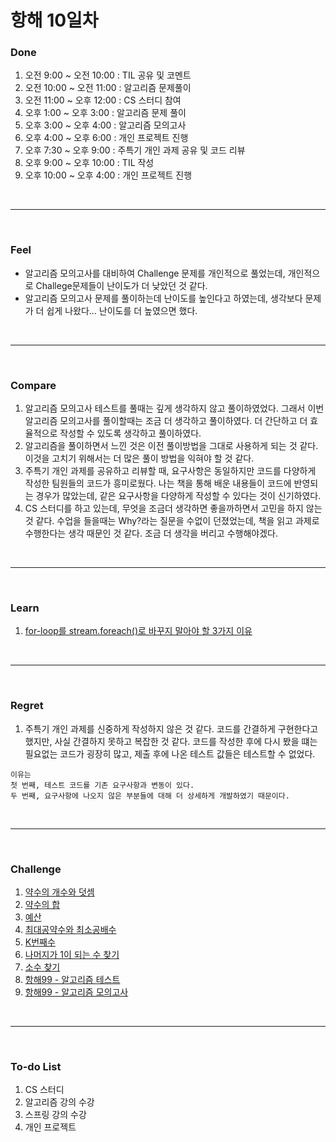 # 항해 10일차

 ### Done
 1) 오전 9:00 ~ 오전 10:00 : TIL 공유 및 코멘트
 2) 오전 10:00 ~ 오전 11:00 : 알고리즘 문제풀이
 3) 오전 11:00 ~ 오후 12:00 : CS 스터디 참여
 4) 오후 1:00 ~ 오후 3:00 : 알고리즘 문제 풀이
 5) 오후 3:00 ~ 오후 4:00 : 알고리즘 모의고사 
 6) 오후 4:00 ~ 오후 6:00 : 개인 프로젝트 진행
 7) 오후 7:30 ~ 오후 9:00 : 주특기 개인 과제 공유 및 코드 리뷰
 8) 오후 9:00 ~ 오후 10:00 : TIL 작성
 9) 오후 10:00 ~ 오후 4:00 : 개인 프로젝트 진행
 
<br />
<hr>
<br />

### Feel
  * 알고리즘 모의고사를 대비하여 Challenge 문제를 개인적으로 풀었는데, 개인적으로 Challege문제들이 난이도가 더 낮았던 것 같다.
  * 알고리즘 모의고사 문제를 풀이하는데 난이도를 높인다고 하였는데, 생각보다 문제가 더 쉽게 나왔다... 난이도를 더 높였으면 했다.
  
<br />
<hr>
<br />

### Compare
  1. 알고리즘 모의고사 테스트를 풀때는 깊게 생각하지 않고 풀이하였었다. 그래서 이번 알고리즘 모의고사를 풀이할때는 조금 더 생각하고 풀이하였다. 더 간단하고 더 효율적으로 작성할 수 있도록 생각하고 풀이하였다. 
  2. 알고리즘을 풀이하면서 느낀 것은 이전 풀이방법을 그대로 사용하게 되는 것 같다. 이것을 고치기 위해서는 더 많은 풀이 방법을 익혀야 할 것 같다.
  3. 주특기 개인 과제를 공유하고 리뷰할 때, 요구사항은 동일하지만 코드를 다양하게 작성한 팀원들의 코드가 흥미로웠다. 나는 책을 통해 배운 내용들이 코드에 반영되는 경우가 많았는데, 같은 요구사항을 다양하게 작성할 수 있다는 것이 신기하였다.
  4. CS 스터디를 하고 있는데, 무엇을 조금더 생각하면 좋을까하면서 고민을 하지 않는 것 같다. 수업을 들을때는 Why?라는 질문을 수없이 던졌었는데, 책을 읽고 과제로 수행한다는 생각 때문인 것 같다. 조금 더 생각을 버리고 수행해야겠다.

<br />
<hr>
<br />

### Learn
  1. [for-loop를 stream.foreach()로 바꾸지 말아야 할 3가지 이유](https://github.com/bang-star/TIL/blob/main/programming/dontchange_for_loop_to_stream_foreach.md)

<br />
<hr>
<br />

### Regret 
  1. 주특기 개인 과제를 신중하게 작성하지 않은 것 같다. 코드를 간결하게 구현한다고 했지만, 사실 간결하지 못하고 복잡한 것 같다.
  코드를 작성한 후에 다시 봤을 떄는 필요없는 코드가 굉장히 많고, 제출 후에 나온 테스트 값들은 테스트할 수 없었다.
  
    
    이유는 
    첫 번째, 테스트 코드를 기존 요구사항과 변동이 있다. 
    두 번째, 요구사항에 나오지 않은 부분들에 대해 더 상세하게 개발하였기 때문이다.
   
<br />
<hr>
<br />

### Challenge
  1. [약수의 개수와 덧셈]()
  2. [약수의 합]()
  3. [예산]()
  4. [최대공약수와 최소공배수]()
  5. [K번째수]()
  6. [나머지가 1이 되는 수 찾기]()
  7. [소수 찾기]()
  8. [항해99 - 알고리즘 테스트](https://youtu.be/UPz4o8fjHis)
  8. [항해99 - 알고리즘 모의고사](https://youtu.be/L4lJ3rO8pUU)


<br />
<hr>
<br />

### To-do List 
  1. CS 스터디
  2. 알고리즘 강의 수강
  3. 스프링 강의 수강
  3. 개인 프로젝트
